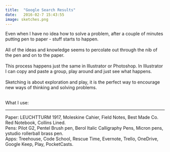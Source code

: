 ```yaml
---
title:  "Google Search Results"
date:   2016-02-7 15:43:55
image: sketches.png
---
```


Even when I have no idea how to solve a problem, after a couple of minutes putting pen to paper - stuff starts to happen.<br><br />
All of the ideas and knowledge seems to percolate out through the nib of the pen and on to the paper. <br><br />
This process happens just the same in Illustrator or Photoshop. In Illustrator I can copy and paste a group, play around and just see what happens.<br><br />
Sketching is  about exploration and play, it is the perfect way to encourage new ways of thinking and solving problems.<br><br />

What I use:
<hr>
<bold>Paper:</bold> LEUCHTTURM 1917, Moleskine Cahier, Field Notes, Best Made Co. Red Notebook, Collins Lined.<br />
<bold>Pens:</bold> Pilot G2, Pentel Brush pen, Berol Italic Calligraphy Pens, Micron pens, ystudio rollerball brass pen.<br />
<bold>Apps:</bold> Treehouse, Code School, Rescue Time, Evernote, Trello, OneDrive, Google Keep, Play, PocketCasts.
